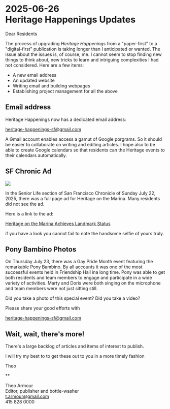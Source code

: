 # 2025-06-26<br>Heritage Happenings Updates

Dear Residents

The process of upgrading _Heritage Happenings_ from a "paper-first" to a "digital-first" publication is taking longer than I anticipated or wanted. The issue about the issues is, of course, me. I cannot seem to stop finding new things to think about, new tricks to learn and intriguing complexities I had not considered. Here are a few items:

* A new email address
* An updated website
* Writing email and building webpages
* Establishing project management for all the above

## Email address

Heritage Happenings now has a dedicated email address:

heritage-happenings-sf@gmail.com

A Gmail account enables access a gamut of Google porgrams. So it should be easier to collaborate on writing and editing articles. I hope also to be able to create Google calendars so that residents can the Heritage events to their  calendars automatically.


## SF Chronic Ad

![]( https://heritage-happenings.github.io/Blog/2025/06-june/image/2025-06-22-hotm-ad.jpg)

In the Senior Life section of San Francisco Chronicle of Sunday July 22, 2025, there was a full page ad for Heritage on the Marina. Many residents did not see the ad.

Here is a link to the ad:

[Heritage on the Marina Achieves Landmark Status]( https://heritage-happenings.github.io/Blog/2025/06-june/2025-06-22-hotm-ad.pdf)

if you have a look you cannot fail to note the handsome selfie of yours truly.

## Pony Bambino Photos

On Thursday July 23, there was a Gay Pride Month event featuring the remarkable Pony Bambino. By all accounts it was one of the most successful events held in Friendship Hall ina long time. Pony was able to get both residents and team members to engage and participate in a wide variety of activities. Marty and Doris were both singing on the microphone and team members were not just sitting still.

Did you take a photo of this special event? Did you take a video?

Please share your good efforts with

heritage-happenings-sf@gmail.com

## Wait, wait, there's more!

There's a large backlog of articles and items of interest to publish.

I will try my best to to get these out to you in a more timely fashion

Theo

**

Theo Armour<br>
Editor, publisher and bottle-washer<br>
t.armour@gmail.com<br>
415 828 0000<br>
